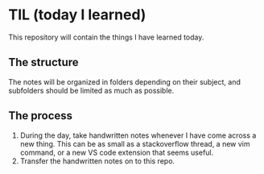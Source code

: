 # TIL (today I learned)
This repository will contain the things I have learned today.

## The structure
The notes will be organized in folders depending on their subject, and subfolders should be limited as much as possible.

## The process
1. During the day, take handwritten notes whenever I have come across a new thing. This can be as small as a stackoverflow thread, a new vim command, or a new VS code extension that seems useful.
1. Transfer the handwritten notes on to this repo.
